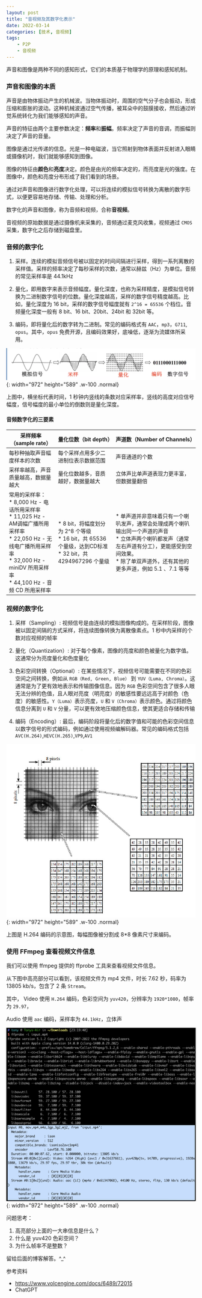 ```yaml
---
layout: post
title: "音视频及其数字化表示"
date: 2022-03-14
categories: [技术, 音视频]
tags:
    - P2P
    - 音视频
---
```


声音和图像是两种不同的感知形式，它们的本质基于物理学的原理和感知机制。

### 声音和图像的本质
声音是由物体振动产生的机械波。当物体振动时，周围的空气分子也会振动，形成压缩和膨胀的波动。这种机械波通过空气传播，被耳朵中的鼓膜接收，然后通过听觉系统转化为我们能够感知的声音。

声音的特征由两个主要参数决定：**频率**和**振幅**。频率决定了声音的音调，而振幅则决定了声音的音量。

图像是通过光传递的信息。光是一种电磁波，当它照射到物体表面并反射进入眼睛或摄像机时，我们就能够感知到图像。

图像的特征由**颜色**和**亮度**决定。颜色是由光的频率决定的，而亮度是光的强度。在图像中，颜色和亮度分布形成了我们看到的场景。

通过对声音和图像进行数字化处理，可以将连续的模拟信号转换为离散的数字形式，以便更容易地存储、传输、处理和分析。

数字化的声音和图像，称为音频和视频，合称**音视频**。

音视频的原始数据是通过摄像机来采集的，音频通过麦克风收集，视频通过 `CMOS` 采集，数字化之后存储到磁盘里。

### 音频的数字化

1. 采样。连续的模拟音频信号被以固定的时间间隔进行采样，得到一系列离散的采样值。采样的频率决定了每秒采样的次数，通常以赫兹（Hz）为单位。音频的常见采样率是 44.1kHz

2. 量化，即用数字来表示音频幅度。量化深度，也称为采样精度，是模拟信号转换为二进制数字信号的位数。量化深度越高，采样的数字信号精度越高。比如，量化深度为 16 bit，采样的数字信号幅度就有 `2^16 = 65536` 个档位。音频量化深度一般有 8 bit、16 bit、20bit、24bit 和 32bit 等。

3. 编码，即将量化后的数字转为二进制。常见的编码格式有 `AAC`，`mp3`，`G711`, `opus`。其中，`opus` 免费开源，且编码效果好，底噪低，逐渐为流媒体所采用。

![audio_sample](/assets/img/post/post-2022-06-08/audio_sample.png){: width="972" height="589" .w-100 .normal}

上图中，横坐标代表时间，1 秒钟内竖线的条数对应采样率，竖线的高度对应信号幅度，信号幅度的最小单位的倒数则是量化深度。

#### 音频数字化的三要素

|采样频率（sample rate）|量化位数（bit depth）|声道数（Number of Channels）|
|-------------------|--------------------|---------------------------|
|每秒种抽取声音幅度样本的次数|每个采样点用多少二进制位表示数据范围|声音通道的个数|
|采样率越高，声音质量越高，数据量越大|量化位数越多，音质越好，数据量越大|立体声比单声道表现力更丰富，但数据量翻倍|
|常用的采样率：<br> * 8,000 Hz - 电话所用采样率 <br> * 11,025 Hz - AM调幅广播所用采样率 <br> * 22,050 Hz - 无线电广播所用采样率 <br> * 32,000 Hz - miniDV 所用采样率 <br> * 44,100 Hz - 音频 CD 所用采样率| * 8 bit，将幅度划分为 2^8 个等级 <br> * 16 bit，共 65536 个量级，达到CD标准 <br> * 32 bit，共 4294967296 个量级 | * 单声道并非意味着只有一个喇叭发声，通常会处理成两个喇叭输出同一个声道的声音 <br> * 立体声两个喇叭都发声（通常左右声道有分工），更能感受到空间效果。<br> * 除了单双声道外，还有其他的更多声道，例如 5.1 、7.1 等等 |

### 视频的数字化

1. 采样（Sampling）: 视频信号是由连续的模拟图像构成的。在采样阶段，图像被以固定间隔的方式采样，将连续图像转换为离散像素点。1 秒中内采样的个数对应视频的帧率

2. 量化（Quantization）: 对于每个像素，图像的亮度和颜色被量化为数字值。这通常分为亮度量化和色度量化

3. 色彩空间转换（Optional）: 在某些情况下，视频信号可能需要在不同的色彩空间之间转换，例如从 `RGB（Red, Green, Blue）` 到 `YUV（Luma, Chroma）`。这通常是为了更有效地表示和传输图像信息。因为 `RGB` 色彩空间包含了很多人眼无法分辨的色值，且人眼对亮度（明亮度）的敏感性要远远高于对颜色（色度）的敏感性。`Y（Luma）`表示亮度，`U` 和 `V（Chroma）`表示颜色。通过将颜色信息分离到 `U` 和 `V` 分量，可以更有效地压缩颜色信息，使其更适合存储和传输

4. 编码（Encoding）: 最后，编码阶段将量化后的数字值和可能的色彩空间信息以数字信号的形式编码，例如通过使用视频编解码器。常见的编码格式包括 `AVC(H.264)`,`HEVC(H.265)`,`VP9`,`AV1`

![h264_codec](/assets/img/post/post-2022-06-08/h264_codec.png){: width="972" height="589" .w-100 .normal}

上图是 H.264 编码的示意图，每幅图像被分割成 8*8 像素尺寸来编码。

### 使用 FFmpeg 查看视频文件信息
我们可以使用 ffmpeg 提供的 ffprobe 工具来查看视频文件信息。

从下图中高亮部分可以看到，该视频文件为 mp4 文件，时长 7.62 秒，码率为 13805 kb/s，包含了 2 条 `Stream`。

其中， Video 使用 `H.264` 编码，色彩空间为 `yuv420`，分辨率为 `1920*1080`，帧率为 `29.97`，

Audio 使用 `aac` 编码，采样率为 `44.1kHz`，立体声

![ffprobe_video_info](/assets/img/post/post-2022-06-08/ffprobe_video_info.png){: width="972" height="589" .w-100 .normal}

问题思考：
1. 高亮部分上面的一大串信息是什么？
2. 什么是 yuv420 色彩空间？
3. 为什么帧率不是整数？

留给后面的博客解答。^_^


参考资料
- https://www.volcengine.com/docs/6489/72015
- ChatGPT